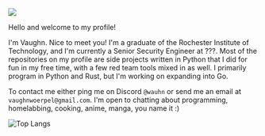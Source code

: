 <img src="https://raw.githubusercontent.com/dwyl/repo-badges/4720fcd2ccfadea4715475628987cf7c95542373/svg/build-passing.svg">

Hello and welcome to my profile!

I'm Vaughn. Nice to meet you! I'm a graduate of the Rochester Institute of Technology, and I'm currently a Senior Security Engineer at ???. Most of the repositories on my profile are side projects written in Python that I did for fun in my free time, with a few red team tools mixed in as well. I primarily program in Python and Rust, but I'm working on expanding into  Go.

To contact me either ping me on Discord `@wauhn` or send me an email at `vaughnwoerpel@gmail.com`. I'm open to chatting about programming, homelabbing, cooking, anime, manga, you name it :)

![Top Langs](https://github-readme-stats.vercel.app/api/top-langs/?username=vaughnw128&layout=compact&exclude_repo=dronegauntlet,pi-in-the-sky19&hide=powershell)

